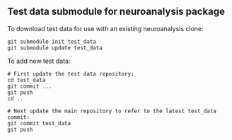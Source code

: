 Test data submodule for neuroanalysis package
---------------------------------------------

To download test data for use with an existing neuroanalysis clone:

    git submodule init test_data
    git submodule update test_data

To add new test data:

    # First update the test data repository:
    cd test_data
    git commit ...
    git push
    cd ..

    # Next update the main repository to refer to the latest test_data commit:
    git commit test_data
    git push

